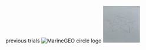 previous trials
<img src="1627840680301.jpg" alt="MarineGEO circle logo" style="height: 100px; width:100px;"/>
<img src="1627840680291.jpg" alt="MarineGEO circle logo" style="height: 100px; width:100px;"/>
